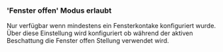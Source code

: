 ﻿### 'Fenster offen' Modus erlaubt

Nur verfügbar wenn mindestens ein Fensterkontake konfiguriert wurde.
Über diese Einstellung wird konfiguriert ob während der aktiven Beschattung die Fenster offen Stellung verwendet wird.

